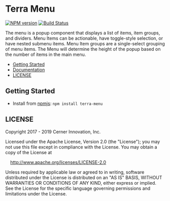 # Terra Menu


[![NPM version](https://badgen.net/npm/v/terra-menu)](https://www.npmjs.org/package/terra-menu)
[![Build Status](https://badgen.net/travis/cerner/terra-framework)](https://travis-ci.org/cerner/terra-framework)

The menu is a popup component that displays a list of items, item groups, and dividers. Menu Items can be actionable, have toggle-style selection, or have nested submenu items. Menu Item groups are a single-select grouping of menu items.
The Menu will determine the height of the popup based on the number of items in the main menu.

- [Getting Started](#getting-started)
- [Documentation](https://github.com/cerner/terra-framework/tree/master/packages/terra-menu/docs)
- [LICENSE](#license)

## Getting Started

- Install from [npmjs](https://www.npmjs.com): `npm install terra-menu`

## LICENSE

Copyright 2017 - 2019 Cerner Innovation, Inc.

Licensed under the Apache License, Version 2.0 (the "License"); you may not use this file except in compliance with the License. You may obtain a copy of the License at

&nbsp;&nbsp;&nbsp;&nbsp;http://www.apache.org/licenses/LICENSE-2.0

Unless required by applicable law or agreed to in writing, software distributed under the License is distributed on an "AS IS" BASIS, WITHOUT WARRANTIES OR CONDITIONS OF ANY KIND, either express or implied. See the License for the specific language governing permissions and limitations under the License.

